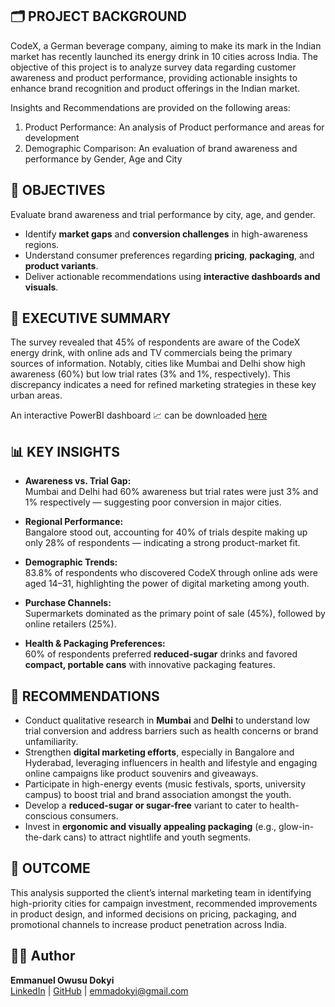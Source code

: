## 🗂️ PROJECT BACKGROUND

CodeX, a German beverage company, aiming to make its mark in the Indian market has recently launched its energy drink in 10 cities across India. The objective of this project is to analyze survey data regarding customer awareness and product performance, providing actionable insights to enhance brand recognition and product offerings in the Indian market.


Insights and Recommendations are provided on the following areas:

1. Product Performance: An analysis of Product performance and areas for development
2. Demographic Comparison: An evaluation of brand awareness and performance by Gender, Age and City

## 🎯 OBJECTIVES

Evaluate brand awareness and trial performance by city, age, and gender.
- Identify **market gaps** and **conversion challenges** in high-awareness regions.
- Understand consumer preferences regarding **pricing**, **packaging**, and **product variants**.
- Deliver actionable recommendations using **interactive dashboards and visuals**.


## 📝 EXECUTIVE SUMMARY

The survey revealed that 45% of respondents are aware of the CodeX energy drink, with online ads and TV commercials being the primary sources of information. Notably, cities like Mumbai and Delhi show high awareness (60%) but low trial rates (3% and 1%, respectively). This discrepancy indicates a need for refined marketing strategies in these key urban areas.

An interactive PowerBI dashboard 📈 can be downloaded [here](https://github.com/EmmaDokyi/Energy-drink-Launch-Insight/raw/refs/heads/main/dashboard-energy-drink-launch.pbix)

## 📊 KEY INSIGHTS

- **Awareness vs. Trial Gap:**  
  Mumbai and Delhi had 60% awareness but trial rates were just 3% and 1% respectively — suggesting poor conversion in major cities.

- **Regional Performance:**  
  Bangalore stood out, accounting for 40% of trials despite making up only 28% of respondents — indicating a strong product-market fit.

- **Demographic Trends:**  
  83.8% of respondents who discovered CodeX through online ads were aged 14–31, highlighting the power of digital marketing among youth.

- **Purchase Channels:**  
  Supermarkets dominated as the primary point of sale (45%), followed by online retailers (25%).

- **Health & Packaging Preferences:**  
  60% of respondents preferred **reduced-sugar** drinks and favored **compact, portable cans** with innovative packaging features.

## 📌 RECOMMENDATIONS

- Conduct qualitative research in **Mumbai** and **Delhi** to understand low trial conversion and address barriers such as health concerns or brand unfamiliarity.
- Strengthen **digital marketing efforts**, especially in Bangalore and Hyderabad, leveraging influencers in health and lifestyle and engaging online campaigns like product souvenirs and giveaways.
- Participate in high-energy events (music festivals, sports, university campus) to boost trial and brand association amongst the youth.
- Develop a **reduced-sugar or sugar-free** variant to cater to health-conscious consumers.
- Invest in **ergonomic and visually appealing packaging** (e.g., glow-in-the-dark cans) to attract nightlife and youth segments.

## 💼 OUTCOME

This analysis supported the client’s internal marketing team in identifying high-priority cities for campaign investment, recommended improvements in product design, and informed decisions on pricing, packaging, and promotional channels to increase product penetration across India.
 

## 👨‍💻 Author

**Emmanuel Owusu Dokyi**  
[LinkedIn](https://www.linkedin.com/) | [GitHub](https://github.com/) | emmadokyi@gmail.com
